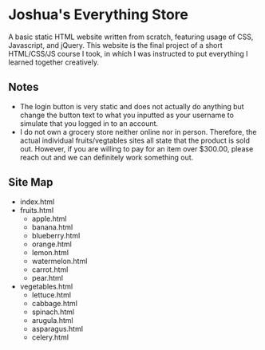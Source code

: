 # Joshua's Everything Store
A basic static HTML website written from scratch, featuring usage of CSS, Javascript, and jQuery. This website is the final project of a short HTML/CSS/JS course I took, in which I was instructed to put everything I learned together creatively.

## Notes
* The login button is very static and does not actually do anything but change the button text to what you inputted as your username to simulate that you logged in to an account. 
* I do not own a grocery store neither online nor in person. Therefore, the actual individual fruits/vegtables sites all state that the product is sold out. However, if you are willing to pay for an item over $300.00, please reach out and we can definitely work something out.

## Site Map
* index.html
* fruits.html
  * apple.html
  * banana.html
  * blueberry.html
  * orange.html
  * lemon.html
  * watermelon.html
  * carrot.html
  * pear.html
* vegetables.html
  * lettuce.html
  * cabbage.html
  * spinach.html
  * arugula.html
  * asparagus.html
  * celery.html
